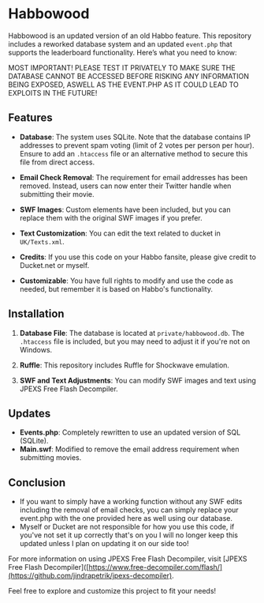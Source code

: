 # Habbowood

Habbowood is an updated version of an old Habbo feature. This repository includes a reworked database system and an updated `event.php` that supports the leaderboard functionality. Here’s what you need to know:

MOST IMPORTANT! PLEASE TEST IT PRIVATELY TO MAKE SURE THE DATABASE CANNOT BE ACCESSED BEFORE RISKING ANY INFORMATION BEING EXPOSED, ASWELL AS THE EVENT.PHP AS IT COULD LEAD TO EXPLOITS IN THE FUTURE!

## Features

- **Database**: The system uses SQLite. Note that the database contains IP addresses to prevent spam voting (limit of 2 votes per person per hour). Ensure to add an `.htaccess` file or an alternative method to secure this file from direct access.
  
- **Email Check Removal**: The requirement for email addresses has been removed. Instead, users can now enter their Twitter handle when submitting their movie.

- **SWF Images**: Custom elements have been included, but you can replace them with the original SWF images if you prefer.

- **Text Customization**: You can edit the text related to ducket in `UK/Texts.xml`.

- **Credits**: If you use this code on your Habbo fansite, please give credit to Ducket.net or myself.

- **Customizable**: You have full rights to modify and use the code as needed, but remember it is based on Habbo's functionality.

## Installation

1. **Database File**: The database is located at `private/habbowood.db`. The `.htaccess` file is included, but you may need to adjust it if you're not on Windows.

2. **Ruffle**: This repository includes Ruffle for Shockwave emulation.

3. **SWF and Text Adjustments**: You can modify SWF images and text using JPEXS Free Flash Decompiler.

## Updates

- **Events.php**: Completely rewritten to use an updated version of SQL (SQLite).
- **Main.swf**: Modified to remove the email address requirement when submitting movies.

## Conclusion

- If you want to simply have a working function without any SWF edits including the removal of email checks, you can simply replace your event.php with the one provided here as well using our database. 
- Myself or Ducket are not responsible for how you use this code, if you've not set it up correctly that's on you I will no longer keep this updated unless I plan on updating it on our side too!

For more information on using JPEXS Free Flash Decompiler, visit [JPEXS Free Flash Decompiler]([https://www.free-decompiler.com/flash/](https://github.com/jindrapetrik/jpexs-decompiler). 

Feel free to explore and customize this project to fit your needs!

